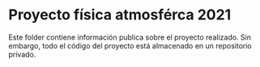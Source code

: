 #   Proyecto física atmosférca 2021

Este folder contiene información publica sobre el proyecto realizado. Sin embargo, todo el código del proyecto está almacenado en un repositorio privado.